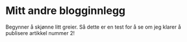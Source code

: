 # Mitt andre blogginnlegg

Begynner å skjønne litt greier. Så dette er en test for å se om jeg klarer å publisere artikkel nummer 2!

